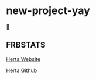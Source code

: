 # new-project-yay
🤫

## FRBSTATS
[Herta Website](https://www.herta-experiment.org/frbstats/)

[Herta Github](https://github.com/HeRTA/FRBSTATS)
